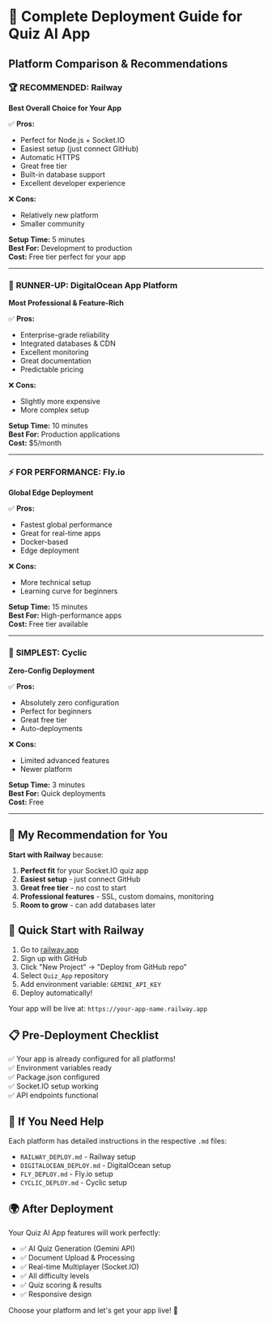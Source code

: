 # 🚀 Complete Deployment Guide for Quiz AI App

## Platform Comparison & Recommendations

### 🏆 **RECOMMENDED: Railway** 
**Best Overall Choice for Your App**

✅ **Pros:**
- Perfect for Node.js + Socket.IO
- Easiest setup (just connect GitHub)
- Automatic HTTPS
- Great free tier
- Built-in database support
- Excellent developer experience

❌ **Cons:**
- Relatively new platform
- Smaller community

**Setup Time:** 5 minutes  
**Best For:** Development to production  
**Cost:** Free tier perfect for your app

---

### 🌟 **RUNNER-UP: DigitalOcean App Platform**
**Most Professional & Feature-Rich**

✅ **Pros:**
- Enterprise-grade reliability
- Integrated databases & CDN
- Excellent monitoring
- Great documentation
- Predictable pricing

❌ **Cons:**
- Slightly more expensive
- More complex setup

**Setup Time:** 10 minutes  
**Best For:** Production applications  
**Cost:** $5/month

---

### ⚡ **FOR PERFORMANCE: Fly.io**
**Global Edge Deployment**

✅ **Pros:**
- Fastest global performance
- Great for real-time apps
- Docker-based
- Edge deployment

❌ **Cons:**
- More technical setup
- Learning curve for beginners

**Setup Time:** 15 minutes  
**Best For:** High-performance apps  
**Cost:** Free tier available

---

### 🔄 **SIMPLEST: Cyclic**
**Zero-Config Deployment**

✅ **Pros:**
- Absolutely zero configuration
- Perfect for beginners
- Great free tier
- Auto-deployments

❌ **Cons:**
- Limited advanced features
- Newer platform

**Setup Time:** 3 minutes  
**Best For:** Quick deployments  
**Cost:** Free

---

## 🎯 My Recommendation for You

**Start with Railway** because:
1. **Perfect fit** for your Socket.IO quiz app
2. **Easiest setup** - just connect GitHub
3. **Great free tier** - no cost to start
4. **Professional features** - SSL, custom domains, monitoring
5. **Room to grow** - can add databases later

## 🚀 Quick Start with Railway

1. Go to [railway.app](https://railway.app)
2. Sign up with GitHub
3. Click "New Project" → "Deploy from GitHub repo"
4. Select `Quiz_App` repository
5. Add environment variable: `GEMINI_API_KEY`
6. Deploy automatically!

Your app will be live at: `https://your-app-name.railway.app`

## 📋 Pre-Deployment Checklist

✅ Your app is already configured for all platforms!  
✅ Environment variables ready  
✅ Package.json configured  
✅ Socket.IO setup working  
✅ API endpoints functional  

## 🔧 If You Need Help

Each platform has detailed instructions in the respective `.md` files:
- `RAILWAY_DEPLOY.md` - Railway setup
- `DIGITALOCEAN_DEPLOY.md` - DigitalOcean setup  
- `FLY_DEPLOY.md` - Fly.io setup
- `CYCLIC_DEPLOY.md` - Cyclic setup

## 🌍 After Deployment

Your Quiz AI App features will work perfectly:
- ✅ AI Quiz Generation (Gemini API)
- ✅ Document Upload & Processing
- ✅ Real-time Multiplayer (Socket.IO)
- ✅ All difficulty levels
- ✅ Quiz scoring & results
- ✅ Responsive design

Choose your platform and let's get your app live! 🚀

